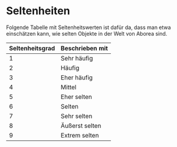 # Seltenheiten

Folgende Tabelle mit Seltenheitswerten ist dafür da, dass man etwa einschätzen kann, wie selten Objekte in der Welt von Aborea sind.

| Seltenheitsgrad | Beschrieben mit |
| :--- | :--- |
| 1 | Sehr häufig |
| 2 | Häufig |
| 3 | Eher häufig |
| 4 | Mittel |
| 5 | Eher selten |
| 6 | Selten |
| 7 | Sehr selten |
| 8 | Äußerst selten |
| 9 | Extrem selten |

